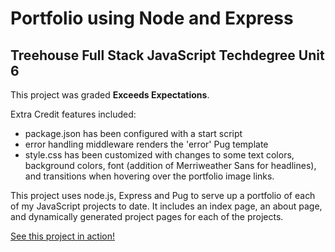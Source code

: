 # Portfolio using Node and Express
## Treehouse Full Stack JavaScript Techdegree Unit 6

This project was graded **Exceeds Expectations**.

Extra Credit features included:
- package.json has been configured with a start script
- error handling middleware renders the 'error' Pug template
- style.css has been customized with changes to some text colors, background colors, font (addition of Merriweather Sans for headlines), and transitions when hovering over the portfolio image links.

This project uses node.js, Express and Pug to serve up a portfolio of each of my JavaScript projects
to date. It includes an index page, an about page, and dynamically generated project pages for each
of the projects.

[See this project in action!](https://rstevahn-portfolio.netlify.app)